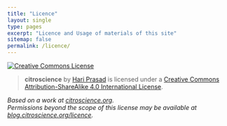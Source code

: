 ```yaml
---
title: "Licence"
layout: single
type: pages
excerpt: "Licence and Usage of materials of this site"
sitemap: false
permalink: /licence/
---
```


 <a rel="license" href="http://creativecommons.org/licenses/by-sa/4.0/"><img alt="Creative Commons License" style="border-width:2" src="https://i.creativecommons.org/l/by-sa/4.0/88x31.png" /></a><br />

> <span xmlns:dct="http://purl.org/dc/terms/" property="dct:title">**citroscience**</span> by <a xmlns:cc="http://creativecommons.org/ns#" href="citrosci>ence.github.io" property="cc:attributionName" rel="cc:attributionURL">Hari Prasad</a> is licensed under a <a rel="license" href="http://creativecommons.org/licenses/by-sa/4.0/">Creative Commons Attribution-ShareAlike 4.0 International License</a>.<br />

_Based on a work at <a xmlns:dct="http://purl.org/dc/terms/" href="https://blog.citroscience.org" rel="dct:source">citroscience.org</a>.<br />Permissions beyond the scope of this license may be available at <a xmlns:cc="http://creativecommons.org/ns#" href="https://blog.citroscience.org/licence" rel="cc:morePermissions">blog.citroscience.org/licence</a>._
